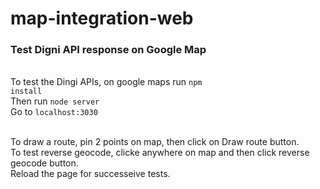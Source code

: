 # map-integration-web

### Test Digni API response on Google Map 

<br>To test the Dingi APIs, on google maps run <code>npm install</code>
<br>Then run <code>node server</code>
<br>Go to <code>localhost:3030</code>

<br>To draw a route, pin 2 points on map, then click on Draw route button.
<br>To test reverse geocode, clicke anywhere on map and then click reverse geocode button.
<br>Reload the page for successeive tests.